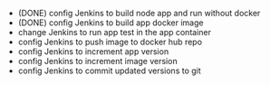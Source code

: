 - (DONE) config Jenkins to build node app and run without docker
- (DONE) config Jenkins to build app docker image
- change Jenkins to run app test in the app container
- config Jenkins to push image to docker hub repo
- config Jenkins to increment app version
- config Jenkins to increment image version
- config Jenkins to commit updated versions to git
